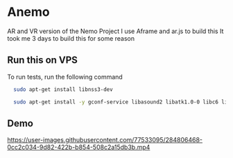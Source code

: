 
# Anemo

AR and VR version of the Nemo Project
I use Aframe and ar.js to build this
It took me 3 days to build this for some reason




## Run this on VPS

To run tests, run the following command

```bash
  sudo apt-get install libnss3-dev
```

```bash
  sudo apt-get install -y gconf-service libasound2 libatk1.0-0 libc6 libcairo2 libcups2 libdbus-1-3 libexpat1 libfontconfig1 libgcc1 libgconf-2-4 libgdk-pixbuf2.0-0 libglib2.0-0 libgtk-3-0 libnspr4 libpango-1.0-0 libpangocairo-1.0-0 libstdc++6 libx11-6 libx11-xcb1 libxcb1 libxcomposite1 libxcursor1 libxdamage1 libxext6 libxfixes3 libxi6 libxrandr2 libxrender1 libxss1 libxtst6 ca-certificates fonts-liberation libappindicator1 libnss3 lsb-release xdg-utils wget libgbm-dev
```

##  Demo 

https://user-images.githubusercontent.com/77533095/284806468-0cc2c034-9d82-422b-b854-508c2a15db3b.mp4

